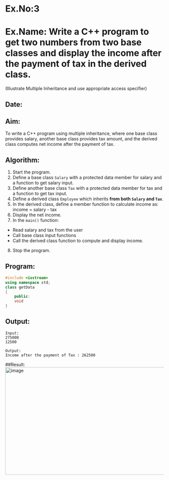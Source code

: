 # Ex.No:3  
# Ex.Name: Write a C++ program to get two numbers from two base classes and display the income after the payment of tax in the derived class.  
(Illustrate Multiple Inheritance and use appropriate access specifier)  

## Date:  

## Aim:  
To write a C++ program using multiple inheritance, where one base class provides salary, another base class provides tax amount, and the derived class computes net income after the payment of tax.  

## Algorithm:  
1. Start the program.  
2. Define a base class `Salary` with a protected data member for salary and a function to get salary input.  
3. Define another base class `Tax` with a protected data member for tax and a function to get tax input.  
4. Define a derived class `Employee` which inherits **from both `Salary` and `Tax`**.  
5. In the derived class, define a member function to calculate income as:  income = salary - tax
6. Display the net income.  
7. In the `main()` function:  
- Read salary and tax from the user  
- Call base class input functions  
- Call the derived class function to compute and display income.  
8. Stop the program.  

## Program:
```cpp
#include <iostream>
using namespace std;
class getData
{
    public:
    void
}
```
## Output:
```
Input:
275000
12500

Output:
Income after the payment of Tax : 262500
```
##Result:
<img width="853" height="342" alt="image" src="https://github.com/user-attachments/assets/b8c31cac-a58b-4195-9f7f-d6ef44e6cf3c" />

